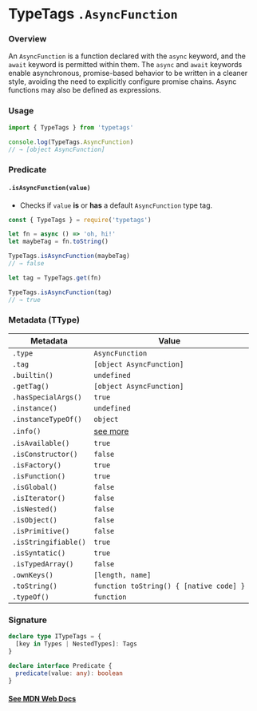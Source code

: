 # TypeTags `.AsyncFunction`

### Overview

An `AsyncFunction` is a function declared with the `async` keyword, and the `await` keyword is permitted within them. The `async` and `await` keywords enable asynchronous, promise-based behavior to be written in a cleaner style, avoiding the need to explicitly configure promise chains. Async functions may also be defined as expressions.

### Usage

```js
import { TypeTags } from 'typetags'

console.log(TypeTags.AsyncFunction)
// → [object AsyncFunction]
```

### Predicate

#### `.isAsyncFunction(value)`

- Checks if `value` **is** or **has** a default `AsyncFunction` type tag.

```js
const { TypeTags } = require('typetags')

let fn = async () => 'oh, hi!'
let maybeTag = fn.toString()

TypeTags.isAsyncFunction(maybeTag)
// → false

let tag = TypeTags.get(fn)

TypeTags.isAsyncFunction(tag)
// → true
```

### Metadata (TType)

| Metadata             | Value                                   |
| -------------------- | --------------------------------------- |
| `.type`              | `AsyncFunction`                         |
| `.tag`               | `[object AsyncFunction]`                |
| `.builtin()`         | `undefined`                             |
| `.getTag()`          | `[object AsyncFunction]`                |
| `.hasSpecialArgs()`  | `true`                                  |
| `.instance()`        | `undefined`                             |
| `.instanceTypeOf()`  | `object`                                |
| `.info()`            | [see more]()                            |
| `.isAvailable()`     | `true`                                  |
| `.isConstructor()`   | `false`                                 |
| `.isFactory()`       | `true`                                  |
| `.isFunction()`      | `true`                                  |
| `.isGlobal()`        | `false`                                 |
| `.isIterator()`      | `false`                                 |
| `.isNested()`        | `false`                                 |
| `.isObject()`        | `false`                                 |
| `.isPrimitive()`     | `false`                                 |
| `.isStringifiable()` | `true`                                  |
| `.isSyntatic()`      | `true`                                  |
| `.isTypedArray()`    | `false`                                 |
| `.ownKeys()`         | `[length, name]`                        |
| `.toString()`        | `function toString() { [native code] }` |
| `.typeOf()`          | `function`                              |

### Signature

```ts
declare type ITypeTags = {
  [key in Types | NestedTypes]: Tags
}

declare interface Predicate {
  predicate(value: any): boolean
}
```

#### [See MDN Web Docs](https://developer.mozilla.org/en-US/docs/Web/JavaScript/Reference/Statements/async_function)
